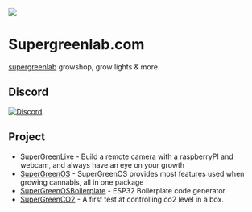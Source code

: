 ![](https://raw.githubusercontent.com/supergreenlab/supergreenlab.com/master/assets/img/logo.png)



# Supergreenlab.com
[supergreenlab](https://supergreenlab.com) growshop, grow lights & more.

## Discord
[![Discord](https://img.shields.io/discord/561976602192510978.svg)](https://discord.gg/z86RNjq)

## Project

- [SuperGreenLive](https://github.com/supergreenlab/SuperGreenLive) - Build a remote camera with a raspberryPI and webcam, and always have an eye on your growth
- [SuperGreenOS](https://github.com/supergreenlab/SuperGreenOS) - SuperGreenOS provides most features used when growing cannabis, all in one package
- [SuperGreenOSBoilerplate](https://github.com/supergreenlab/SuperGreenOSBoilerplate) - ESP32 Boilerplate code generator 
- [SuperGreenCO2](https://github.com/supergreenlab/SuperGreenCO2) - A first test at controlling co2 level in a box.
